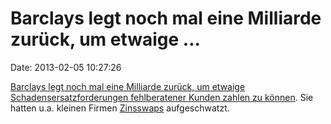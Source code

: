 Barclays legt noch mal eine Milliarde zurück, um etwaige \...
=============================================================

Date: 2013-02-05 10:27:26

[Barclays legt noch mal eine Milliarde zurück, um etwaige
Schadensersatzforderungen fehlberatener Kunden zahlen zu
können](http://www.guardian.co.uk/business/2013/feb/05/barclays-1-billion-mis-selling-compensation-bill).
Sie hatten u.a. kleinen Firmen
[Zinsswaps](http://de.wikipedia.org/wiki/Zinsswap) aufgeschwatzt.
